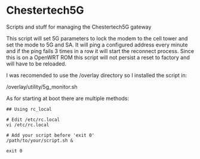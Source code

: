# Chestertech5G
Scripts and stuff for managing the Chestertech5G gateway

This script will set 5G parameters to lock the modem to the cell tower and set the mode to 5G and SA.  It will ping a configured address every minute and if the ping fails 3 times in a row it will start the reconnect process.  Since this is on a OpenWRT ROM this script will not persist a reset to factory and will have to be reloaded.

I was recomended to use the /overlay directory so I installed the script in:

/overlay/utility/5g_monitor.sh

As for starting at boot there are multiple methods:

```
## Using rc_local

# Edit /etc/rc.local
vi /etc/rc.local

# Add your script before 'exit 0'
/path/to/your/script.sh &

exit 0
```
